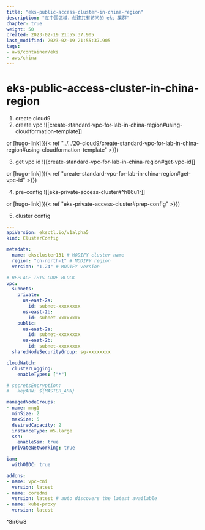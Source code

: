 ```yaml
---
title: "eks-public-access-cluster-in-china-region"
description: "在中国区域，创建共有访问的 eks 集群"
chapter: true
weight: 50
created: 2023-02-19 21:55:37.905
last_modified: 2023-02-19 21:55:37.905
tags: 
- aws/container/eks
- aws/china 
---
```

# eks-public-access-cluster-in-china-region

1. create cloud9
2. create vpc
![[create-standard-vpc-for-lab-in-china-region#using-cloudformation-template]]

or [hugo-link]({{< ref "../../20-cloud9/create-standard-vpc-for-lab-in-china-region#using-cloudformation-template" >}})  

3. get vpc id
![[create-standard-vpc-for-lab-in-china-region#get-vpc-id]]

or [hugo-link]({{< ref "create-standard-vpc-for-lab-in-china-region#get-vpc-id" >}})

4. pre-config
![[eks-private-access-cluster#^h86u1r]]

or [hugo-link]({{< ref "eks-private-access-cluster#prep-config" >}}) 

5. cluster config

```yaml
---
apiVersion: eksctl.io/v1alpha5
kind: ClusterConfig

metadata:
  name: ekscluster131 # MODIFY cluster name
  region: "cn-north-1" # MODIFY region
  version: "1.24" # MODIFY version

# REPLACE THIS CODE BLOCK
vpc:
  subnets:
    private:
      us-east-2a:
        id: subnet-xxxxxxxx
      us-east-2b:
        id: subnet-xxxxxxxx
    public:
      us-east-2a:
        id: subnet-xxxxxxxx
      us-east-2b:
        id: subnet-xxxxxxxx
  sharedNodeSecurityGroup: sg-xxxxxxxx

cloudWatch:
  clusterLogging:
    enableTypes: ["*"]

# secretsEncryption:
#   keyARN: ${MASTER_ARN}

managedNodeGroups:
- name: mng1
  minSize: 2
  maxSize: 5
  desiredCapacity: 2
  instanceType: m5.large
  ssh:
    enableSsm: true
  privateNetworking: true

iam:
  withOIDC: true

addons:
- name: vpc-cni 
  version: latest
- name: coredns
  version: latest # auto discovers the latest available
- name: kube-proxy
  version: latest

```

^8ir6w8





